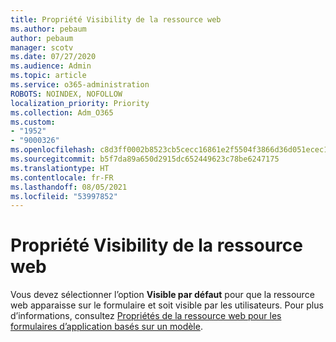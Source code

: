 ```yaml
---
title: Propriété Visibility de la ressource web
ms.author: pebaum
author: pebaum
manager: scotv
ms.date: 07/27/2020
ms.audience: Admin
ms.topic: article
ms.service: o365-administration
ROBOTS: NOINDEX, NOFOLLOW
localization_priority: Priority
ms.collection: Adm_O365
ms.custom:
- "1952"
- "9000326"
ms.openlocfilehash: c8d3ff0002b8523cb5cecc16861e2f5504f3866d36d051ecec1592dba64fd423
ms.sourcegitcommit: b5f7da89a650d2915dc652449623c78be6247175
ms.translationtype: HT
ms.contentlocale: fr-FR
ms.lasthandoff: 08/05/2021
ms.locfileid: "53997852"
---
```

# <a name="webresource-visibility-property"></a>Propriété Visibility de la ressource web

Vous devez sélectionner l’option **Visible par défaut** pour que la ressource web apparaisse sur le formulaire et soit visible par les utilisateurs. Pour plus d’informations, consultez [Propriétés de la ressource web pour les formulaires d’application basés sur un modèle](https://docs.microsoft.com/powerapps/maker/model-driven-apps/web-resource-properties-legacy).